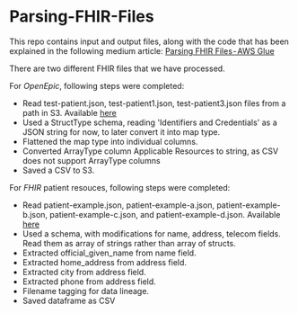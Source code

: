 # Parsing-FHIR-Files
This repo contains input and output files, along with the code that has been explained in the following medium article:
[Parsing FHIR Files - AWS Glue](https://medium.com/@hamzaehsankhan/parsing-fhir-files-aws-glue-d861010af02c)

There are two different FHIR files that we have processed.

For *OpenEpic*, following steps were completed:
- Read test-patient.json, test-patient1.json, test-patient3.json files from a path in S3. Available [here](https://github.com/echokhan/Parsing-FHIR-Files/tree/main/EPIC%20Sandbox/Data)
- Used a StructType schema, reading 'Identifiers and Credentials' as a JSON string for now, to later convert it into map type.
- Flattened the map type into individual columns.
- Converted ArrayType column Applicable Resources to string, as CSV does not support ArrayType columns
- Saved a CSV to S3.

For *FHIR* patient resouces, following steps were completed:
- Read patient-example.json, patient-example-a.json, patient-example-b.json, patient-example-c.json, and patient-example-d.json. Available [here](https://github.com/echokhan/Parsing-FHIR-Files/tree/main/FHIR%20Resource/Data)
- Used a schema, with modifications for name, address, telecom fields. Read them as array of strings rather than array of structs.
- Extracted official_given_name from name field.
- Extracted home_address from address field.
- Extracted city from address field.
- Extracted phone from address field.
- Filename tagging for data lineage.
- Saved dataframe as CSV